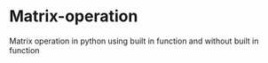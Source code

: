 # Matrix-operation
Matrix operation in python using built in function and without built in function
